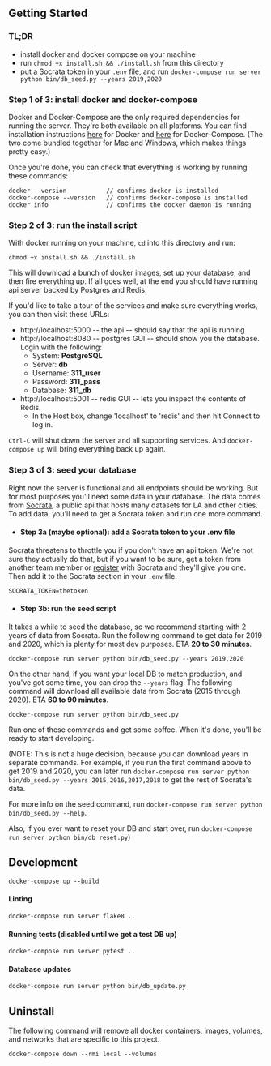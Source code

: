 ## Getting Started

### TL;DR
  - install docker and docker compose on your machine
  - run `chmod +x install.sh && ./install.sh` from this directory
  - put a Socrata token in your `.env` file, and run `docker-compose run server python bin/db_seed.py --years 2019,2020`

### Step 1 of 3: install docker and docker-compose
Docker and Docker-Compose are the only required dependencies for running the server. They're both  available on all platforms. You can find installation instructions [here](https://docs.docker.com/compose/install/) for Docker and [here](https://docs.docker.com/compose/install/) for Docker-Compose. (The two come bundled together for Mac and Windows, which makes things pretty easy.)

Once you're done, you can check that everything is working by running these commands:
```
docker --version           // confirms docker is installed
docker-compose --version   // confirms docker-compose is installed
docker info                // confirms the docker daemon is running
```

### Step 2 of 3: run the install script
With docker running on your machine, `cd` into this directory and run:
```
chmod +x install.sh && ./install.sh
```
This will download a bunch of docker images, set up your database, and then fire everything up. If all goes well, at the end you should have running api server backed by Postgres and Redis.

If you'd like to take a tour of the services and make sure everything works, you can then visit these URLs:
- http://localhost:5000 -- the api -- should say that the api is running
- http://localhost:8080 -- postgres GUI -- should show you the database. Login with the following:
  - System: **PostgreSQL**
  - Server: **db**
  - Username: **311_user**
  - Password: **311_pass**
  - Database: **311_db**
- http://localhost:5001 -- redis GUI -- lets you inspect the contents of Redis.
  - In the Host box, change 'localhost' to 'redis' and then hit Connect to log in.

`Ctrl-C` will shut down the server and all supporting services. And `docker-compose up` will bring everything back up again.

### Step 3 of 3: seed your database
Right now the server is functional and all endpoints should be working. But for most purposes you'll need some data in your database. The data comes from [Socrata](https://dev.socrata.com/), a public api that hosts many datasets for LA and other cities. To add data, you'll need to get a Socrata token and run one more command.

- #### Step 3a (maybe optional): add a Socrata token to your .env file
Socrata threatens to throttle you if you don't have an api token. We're not sure they actually do that, but if you want to be sure, get a token from another team member or [register](https://opendata.socrata.com/login) with Socrata and they'll give you one. Then add it to the Socrata section in your `.env` file:
```
SOCRATA_TOKEN=thetoken
```
- #### Step 3b: run the seed script
It takes a while to seed the database, so we recommend starting with 2 years of data from Socrata. Run the following command to get data for 2019 and 2020, which is plenty for most dev purposes. ETA **20 to 30 minutes**.
```
docker-compose run server python bin/db_seed.py --years 2019,2020
```
On the other hand, if you want your local DB to match production, and you've got some time, you can drop the `--years` flag. The following command will download all available data from Socrata (2015 through 2020). ETA **60 to 90 minutes**.
```
docker-compose run server python bin/db_seed.py
```
Run one of these commands and get some coffee. When it's done, you'll be ready to start developing.

(NOTE: This is not a huge decision, because you can download years in separate commands. For example, if you run the first command above to get 2019 and 2020, you can later run `docker-compose run server python bin/db_seed.py --years 2015,2016,2017,2018` to get the rest of Socrata's data.

For more info on the seed command, run  `docker-compose run server python bin/db_seed.py --help`.

Also, if you ever want to reset your DB and start over, run `docker-compose run server python bin/db_reset.py`)


## Development
```
docker-compose up --build
```

#### Linting
```
docker-compose run server flake8 ..
```

#### Running tests (disabled until we get a test DB up)
```
docker-compose run server pytest ..
```

#### Database updates
```
docker-compose run server python bin/db_update.py
```


## Uninstall
The following command will remove all docker containers, images, volumes, and networks that are specific to this project.
```
docker-compose down --rmi local --volumes
```
